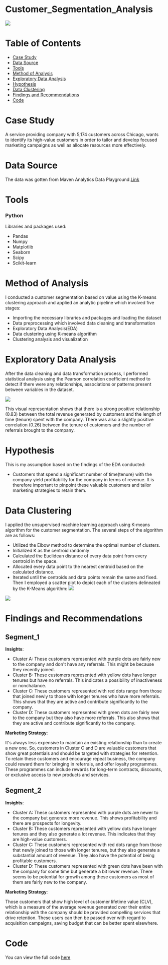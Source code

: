 # Customer_Segmentation_Analysis
![](Introductory_Image.png)
# Table of Contents
- [Case Study](#case-study)
- [Data Source](#data-source)
- [Tools](#tools)
- [Method of Analysis](#method-of-analysis)
- [Exploratory Data Analysis](#exploratory-data-analysis)
- [Hypothesis](#hypothesis)
- [Data Clustering](#data-clustering)
- [Findings and Recommendations](#findings-and-recommendations)
- [Code](#code)

# Case Study
A service providing company with 5,174 customers across Chicago, wants to identify its high-value customers in order to tailor and develop focused marketing campaigns as well as allocate resources more effectively.
# Data Source
The data was gotten from Maven Analytics Data Playground.[Link](https://mavenanalytics.io/data-playground?search=customer%20churn)
# Tools
### Python
Libraries and packages used:
- Pandas
- Numpy
- Matplotlib
- Seaborn
- Scipy
- Scikit-learn
# Method of Analysis
I conducted a customer segmentation based on value using the K-means clustering approach and applied an analytic pipeline which involved five stages:
- Importing the necessary libraries and packages and loading the dataset
- Data preprocessing which involved data cleaning and transformation
- Exploratory Data Analysis(EDA)
- Data clustering using K-means algorithm
- Clustering analysis and visualization
# Exploratory Data Analysis
After the data cleaning and data transformation process, I performed statistical analysis using the Pearson correlation coefficient method to detect if there were any relationships, associations or patterns present between variables in the dataset.

![](Correlation_Heatmap.png)

This visual representation shows that there is a strong positive relationship (0.83) between the total revenue generated by customers and the length of time (tenure) spent with the company. There was also a slightly positive correlation (0.26) between the tenure of customers and the number of referrals brought to the company.
# Hypothesis
This is my assumption based on the findings of the EDA conducted:
- Customers that spend a significant number of time(tenure) with the company yield profitability for the company in terms of revenue.
It is therefore important to pinpoint these valuable customers and tailor marketing strategies to retain them.
# Data Clustering
I applied the unsupervised machine learning approach using K-means algorithm for the customer segmentation. The several steps of the algorithm are as follows:
- Utilized the Elbow method to determine the optimal number of clusters.
- Initialized K as the centroid randomly
- Calculated the Euclidean distance of every data point from every centroid in the space.
- Allocated every data point to the nearest centroid based on the calculated distance.
- Iterated until the centroids and data points remain the same and fixed.
Then I employed a scatter plot to depict each of the clusters delineated by the K-Means algorithm:
![](Segment_1.png)

![](Segment_2.png)

# Findings and Recommendations
## Segment_1
**Insights**:
- Cluster A: These customers represented with purple dots are fairly new to the company and don't have any referrals. This might be because they recently joined.
- Cluster B: These customers represented with yellow dots have longer tenures but have no referrals. This indicates a possibility of inactiveness or nonchalance.
- Cluster C: These customers represented with red dots range from those that joined newly to those with longer tenures who have more referrals. This shows that they are active and contribute significantly to the company.
- Cluster D: These customers represented with green dots are fairly new to the company but they also have more referrals. This also shows that they are active and contribute significantly to the company.

**Marketing Strategy**:

It's always less expensive to maintain an existing relationship than to create a new one. So, customers in Cluster C and D are valuable customers that show great potentials and should be targeted with strategies for retention. 
To retain these customers and encourage repeat business, the company could reward them for bringing in referrals, and offer loyalty programmes. These programmes can include rewards for long-term contracts, discounts, or exclusive access to new products and services. 
## Segment_2
**Insights**:
- Cluster A: These customers represented with purple dots are newer to the company but generate more revenue. This shows profitability and there are prospects for longevity.
- Cluster B: These customers represented with yellow dots have longer tenures and they also generate a lot revenue. This indicates that they are high-value customers.
- Cluster C: These customers represented with red dots range from those that newly joined to those with longer tenures, but they also generate a substantial amount of revenue. They also have the potential of being profitable customers.
- Cluster D: These customers represented with green dots have been with the company for some time but generate a bit lower revenue. There seems to be potential for growth among these customers as most of them are fairly new to the company.

**Marketing Strategy**:

Those customers that show high level of customer lifetime value (CLV), which is a measure of the average revenue generated over their entire relationship with the company should be provided compelling services that drive retention.
These users can then be passed over with regard to acquisition campaigns, saving budget that can be better spent elsewhere.
# Code
You can view the full code [here](Customer_Segmentation_Analysis.ipynb)
